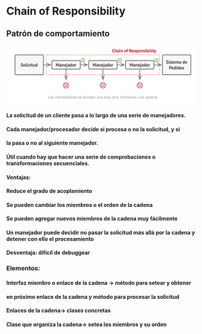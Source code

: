 # Chain of Responsibility
## Patrón de comportamiento

![img.png](img.png)
#### La solicitud de un cliente pasa a lo largo de una serie de manejadores.
#### Cada manejador/procesador decide si procesa o no la solicitud, y si
#### la pasa o no al siguiente manejador.
#### Útil cuando hay que hacer una serie de comprobaciones o transformaciones secuenciales.

#### Ventajas:
#### Reduce el grado de acoplamiento
#### Se pueden cambiar los miembros o el orden de la cadena
#### Se pueden agregar nuevos miembros de la cadena muy fácilmente
#### Un manejador puede decidir no pasar la solicitud más allá por la cadena y detener con ello el procesamiento

#### Desventaja: difícil de debuggear


### Elementos:
#### Interfaz miembro o enlace de la cadena -> método para setear y obtener
#### en próximo enlace de la cadena y método para procesar la solicitud
#### Enlaces de la cadena-> clases concretas
#### Clase que organiza la cadena-> setea los miembros y su orden


